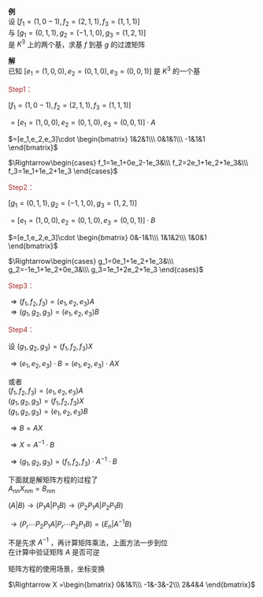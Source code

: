 **例**  
设 $[f_1=(1,0-1),f_2=(2,1,1),f_3=(1,1,1)]$   
与 $[g_1=(0,1,1),g_2=(-1,1,0),g_3=(1,2,1)]$   
是 $K^3$ 上的两个基，求基 $f$ 到基 $g$ 的过渡矩阵  
  
**解**  
已知 $[e_1=(1,0,0),e_2=(0,1,0),e_3=(0,0,1)]$ 是 $K^3$ 的一个基  
  
<font color=brown>Step1：</font>  
  
  
 $[f_1=(1,0-1),f_2=(2,1,1),f_3=(1,1,1)]$   
  
 $=[e_1=(1,0,0),e_2=(0,1,0),e_3=(0,0,1)]\cdot A$   
  
 $=[e_1,e_2,e_3]\cdot   
\begin{bmatrix}  
1&2&1\\\   
0&1&1\\\   
-1&1&1  
\end{bmatrix}$   
  
 $\Rightarrow\begin{cases}  
f_1=1e_1+0e_2-1e_3&\\\   
f_2=2e_1+1e_2+1e_3&\\\   
f_3=1e_1+1e_2+1e_3  
\end{cases}$   
  
<font color=brown>Step2：</font>  
  
 $[g_1=(0,1,1),g_2=(-1,1,0),g_3=(1,2,1)]$   
  
 $=[e_1=(1,0,0),e_2=(0,1,0),e_3=(0,0,1)]\cdot B$   
  
 $=[e_1,e_2,e_3]\cdot   
\begin{bmatrix}  
0&-1&1\\\   
1&1&2\\\   
1&0&1  
\end{bmatrix}$   
  
 $\Rightarrow\begin{cases}  
g_1=0e_1+1e_2+1e_3&\\\   
g_2=-1e_1+1e_2+0e_3&\\\   
g_3=1e_1+2e_2+1e_3  
\end{cases}$   
  
<font color=brown>Step3：</font>  
  
 $\Rightarrow(f_1,f_2,f_3)=(e_1,e_2,e_3)A$   
 $\Rightarrow(g_1,g_2,g_3)=(e_1,e_2,e_3)B$   
  
<font color=brown>Step4：</font>  
  
设 $(g_1,g_2,g_3)=(f_1,f_2,f_3)X$   
  
 $\Rightarrow(e_1,e_2,e_3)\cdot B  
=(e_1,e_2,e_3)\cdot AX$   
  
或者  
 $(f_1,f_2,f_3)=(e_1,e_2,e_3)A$   
 $(g_1,g_2,g_3)=(f_1,f_2,f_3)X$   
 $(g_1,g_2,g_3)=(e_1,e_2,e_3)B$   
  
 $\Rightarrow B=AX$   
  
 $\Rightarrow X=A^{-1}\cdot B$   
  
 $\Rightarrow(g_1,g_2,g_3)  
=(f_1,f_2,f_3)\cdot A^{-1}\cdot B$   
  
  
  
下面就是解矩阵方程的过程了  
 $A_{nn}X_{nm}=B_{nm}$   
  
 $(A|B)\to(P_1A|P_1B)\to(P_2P_1A|P_2P_1B)$   
  
 $\to(P_r\cdots P_2P_1A|P_r\cdots P_2P_1B)  
=(E_n|A^{-1}B)$   
  
不是先求 $A^{-1}$ ，再计算矩阵乘法，上面方法一步到位  
在计算中验证矩阵 $A$ 是否可逆  
  
矩阵方程的使用场景，坐标变换  
  
 $\Rightarrow X  
=\begin{bmatrix}  
0&1&1\\\   
-1&-3&-2\\\   
2&4&4  
\end{bmatrix}$   
